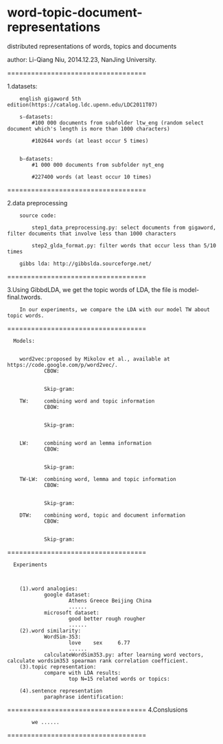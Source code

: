 word-topic-document-representations
===================================

distributed representations of words, topics and documents

author: Li-Qiang Niu, 2014.12.23, NanJing University.

===================================

1.datasets: 
   
        english gigaword 5th edition(https://catalog.ldc.upenn.edu/LDC2011T07)

        s-datasets: 
            #100 000 documents from subfolder ltw_eng (random select document which's length is more than 1000 characters)
            
            #102644 words (at least occur 5 times)


        b-datasets: 
            #1 000 000 documents from subfolder nyt_eng
            
            #227400 words (at least occur 10 times)

===================================

2.data preprocessing

        source code:

            step1_data_preprocessing.py: select documents from gigaword, filter documents that involve less than 1000 characters 
  
            step2_glda_format.py: filter words that occur less than 5/10 times

        gibbs lda: http://gibbslda.sourceforge.net/

===================================

3.Using GibbdLDA, we get the topic words of LDA, the file is model-final.twords.

        In our experiments, we compare the LDA with our model TW about topic words.

===================================

      Models:


        word2vec:proposed by Mikolov et al., available at https://code.google.com/p/word2vec/.
                CBOW:


                Skip-gram:
        
        TW:     combining word and topic information
                CBOW:


                Skip-gram:


        LW:     combining word an lemma information
                CBOW:


                Skip-gram:
        
        TW-LW:  combining word, lemma and topic information
                CBOW:


                Skip-gram:
        
        DTW:    combining word, topic and document information
                CBOW:


                Skip-gram:

===================================

      Experiments
        


        (1).word analogies:
                google dataset:
                        Athens Greece Beijing China
                        ......
                microsoft dataset:
                        good better rough rougher
                        ......
        (2).word similarity:
                WordSim-353:
                        love    sex     6.77
                        ......
                calculateWordSim353.py: after learning word vectors, calculate wordsim353 spearman rank correlation coefficient.
        (3).topic representation:
                compare with LDA results:
                        top N=15 related words or topics:
                        
        (4).sentence representation
                paraphrase identification:
                        
        

===================================
4.Conslusions

            we ......
        

===================================


